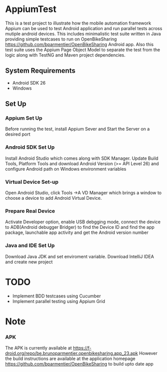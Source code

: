 # AppiumTest
This is a test project to illustrate how the mobile automation framework Appium can be used to test Android application and run parallel  tests across mutiple android devices. This includes minimalistic test suite written in Java providing simple testcases to run on OpenBikeSharing https://github.com/bparmentier/OpenBikeSharing Android app. Also this test suite uses the Appium Page Object Model to separate the test from the logic along with TestNG and Maven project dependencies.

## System Requirements
* Android SDK 26
* Windows

## Set Up
### Appium Set Up
Before running the test, install Appium Sever and Start the Server on a desired port

### Android SDK Set Up
Install Android Studio which comes along with SDK Manager.
Update Build Tools, Platform Tools and download Android Version (>= API Level 26) and configure Android path on Windows environment variables

### Virtual Device Set-up
Open Android Studio, click Tools ->A VD Manager which brings a window to choose a device to add Android Virtual Device.

### Prepare Real Device
Activate Developer option, enable USB debgging mode, connect the device to ADB(Android debugger Bridger) to find the Device ID and find the app package, launchable app activity and get the Android version number

### Java and IDE Set Up
Download Java JDK and set enviroment variable. Download IntelliJ IDEA and create new project

# TODO
* Implement BDD testcases using Cucumber
* Implement parallel testing using Appium Grid

# Note
### APK
The APK is currently available at https://f-droid.org/repo/be.brunoparmentier.openbikesharing.app_23.apk
However the build instructions are available at the application homepage https://github.com/bparmentier/OpenBikeSharing to build upto date app



